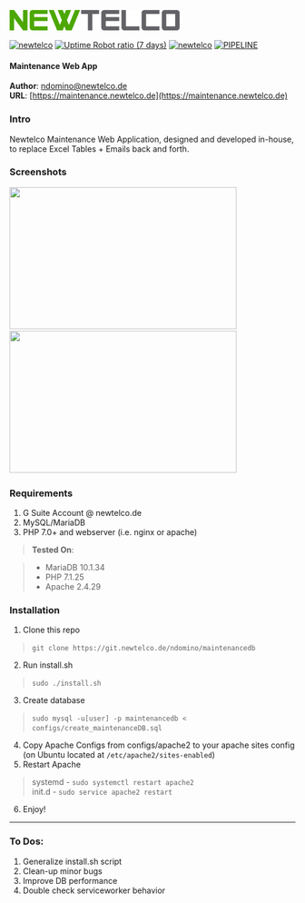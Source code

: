 ![Newtelco](./dist/images/newtelco_full_300w.png)  

[![newtelco](https://img.shields.io/badge/Version-0.8.0_beta-green.svg?style=flat-square)](https://crm.newtelco.de) 
[![Uptime Robot ratio (7 days)](https://img.shields.io/uptimerobot/ratio/7/m781781334-0112a59d100b992b0132080d.svg?style=flat-square&colorB=green&label=Uptime)](https://uptime.newtelco.de/) 
[![newtelco](https://img.shields.io/badge/Contact%20Me-%40-green.svg?style=flat-square)](mailto:ndomino@newtelco.de) 
[![PIPELINE](https://git.newtelco.dev/ndomino/maintenancedb/badges/master/pipeline.svg)](https://git.newtelco.dev/ndomino/maintenance)


#### Maintenance Web App
**Author**: [ndomino@newtelco.de](mailto:ndomino@newtelco.de)  
**URL**: [https://maintenance.newtelco.de](https://maintenance.newtelco.de)

### Intro

Newtelco Maintenance Web Application, designed and developed in-house, to replace Excel Tables + Emails back and forth.

### Screenshots  
<img src="https://maintenance.newtelco.de/dist/images/maintenanceScreenshot1.png" width="400" height="250">
<img src="https://maintenance.newtelco.de/dist/images/maintenanceScreenshot2.png" width="400" height="250">

### Requirements

1) G Suite Account @ newtelco.de  
2) MySQL/MariaDB  
3) PHP 7.0+ and webserver (i.e. nginx or apache)

> **Tested On**:

> - MariaDB 10.1.34  
> - PHP 7.1.25  
> - Apache 2.4.29

### Installation

1) Clone this repo  
> `git clone https://git.newtelco.de/ndomino/maintenancedb`

2) Run install.sh  
> `sudo ./install.sh`  

3) Create database  
> `sudo mysql -u[user] -p maintenancedb < configs/create_maintenanceDB.sql`  

4) Copy Apache Configs from configs/apache2 to your apache sites config (on Ubuntu located at `/etc/apache2/sites-enabled`)  
5) Restart Apache  
> systemd - `sudo systemctl restart apache2`  
> init.d - `sudo service apache2 restart`  

6) Enjoy!

--- 

### To Dos:

1) Generalize install.sh script  
2) Clean-up minor bugs  
3) Improve DB performance  
4) Double check serviceworker behavior
